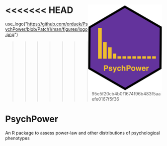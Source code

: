<<<<<<< HEAD
<img src="man/figures/logo.png" align="right" />
=======
use_logo("https://github.com/orduek/PsychPower/blob/Patch1/man/figures/logo.png")
>>>>>>> 95e5f20cb4b0f1674f96b483f5aaefe0167f5f36

# PsychPower
An R package to assess power-law and other distributions of psychological phenotypes

